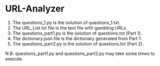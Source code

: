 # URL-Analyzer

1. The questions_1.py is the solution of questions_1.txt.
2. The URL_List.txt file is the text file with gambling URLs.
3. The questions_part1.py is the solution of questions.txt (Part 1).
4. The dictionary.json file is the dictionary generated from Part 1.
5. The questions_part2.py is the solution of questions.txt (Part 2).

N.B: questions_part1.py and questions_part2.py may take some times to execute.
